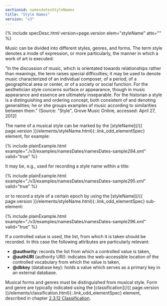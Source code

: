 ```yaml
---
sectionid: namesdatesStyleNames
title: "Style Names"
version: "v3"
---
```






{% include specDesc.html version=page.version elem="styleName" atts="" %}



Music can be divided into different styles, genres, and forms. The term style
denotes a mode of expression, or more particularly, the manner in which a work of
art is
executed:

"In the discussion of music, which is orientated towards relationships rather than
meanings, the term raises special difficulties; it may be used to denote music characterized
of an individual composer, of a period, of a geographical area or center, or of a
society or
social function. For the aesthetician style concerns surface or appearance, though
in music
appearance and essence are ultimately inseparable. For the historian a style is a
distinguishing and ordering concept, both consistent of and denoting generalities;
he or she
groups examples of music according to similarities between them." (Source: "Style",
Grove
Music Online, accessed: April 27, 2012) 

The name of a musical style can be marked by the [styleName](/{{ page.version }}/elements/styleName.html){:.link_odd_elementSpec} element,
for example:

{% include plainExample.html example="./v3/examples/namesDates/namesDates-sample294.xml" valid="true" %}

It may be, e.g., used for recording a style name within a title:

{% include plainExample.html example="./v3/examples/namesDates/namesDates-sample295.xml" valid="true" %}

or to record a style of a certain epoch by using the [styleName](/{{ page.version }}/elements/styleName.html){:.link_odd_elementSpec}
sub-element:

{% include plainExample.html example="./v3/examples/namesDates/namesDates-sample296.xml" valid="true" %}


If a controlled value is used, the list, from which it is taken should be recorded.
In this
case the following attributes are particularly relevant:


- **@authority**: records the list from which a controlled value is taken,
- **@authURI** (authority URI): indicates the web-accessible location of the
controlled vocabulary from which the value is taken,
- **@dbkey** (database key): holds a value which serves as a primary key in an
external database.


Musical forms and genres must be distinguished from musical style. Form and genre
are
typically indicated using the [classification](/{{ page.version }}/elements/classification.html){:.link_odd_elementSpec} element, described in
chapter <a class="link_ptr" title="Classification" href="/{{ page.version }}/guidelines/header.html#headerWorkClass">2.3.12 Classification</a>.

